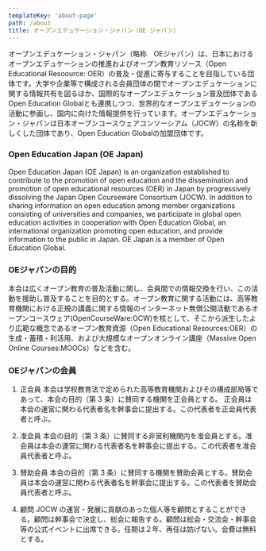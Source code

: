 ```yaml
---
templateKey: 'about-page'
path: /about
title: オープンエデュケーション・ジャパン（OE ジャパン）
---
```


オープンエデュケーション・ジャパン（略称　OEジャパン）は、日本におけるオープンエデュケーションの推進およびオープン教育リソース（Open Educational Resoource: OER）の普及・促進に寄与することを目指している団体です。大学や企業等で構成される会員団体の間でオープンエデュケーションに関する情報共有を図るほか、国際的なオープンエデュケーション普及団体であるOpen Education Globalとも連携しつつ、世界的なオープンエデュケーションの活動に参画し、国内に向けた情報提供を行っています。オープンエデュケーション・ジャパンは日本オープンコースウェアコンソーシアム（JOCW）の名称を新しくした団体であり、Open Education Globalの加盟団体です。

### Open Education Japan (OE Japan)

  Open Education Japan (OE Japan) is an organization established to contribute to the promotion of open education and the dissemination and promotion of open educational resources (OER) in Japan by progressively dissolving the Japan Open Courseware Consortium (JOCW).  In addition to sharing information on open education among member organizations consisting of universities and companies, we participate in global open education activities in cooperation with Open Education Global, an international organization promoting open education, and provide information to the public in Japan.  OE Japan is a member of Open Education Global.

### OEジャパンの目的

本会は広くオープン教育の普及活動に関し、会員間での情報交換を行い、この活動を援助し普及することを目的とする。オープン教育に関する活動には、高等教育機関における正規の講義に関する情報のインターネット無償公開活動であるオープンコースウェア(OpenCourseWare:OCW)を核として、そこから派生したより広範な概念であるオープン教育資源（Open Educational Resources:OER）の生成・蓄積・利活用、および大規模なオープンオンライン講座（Massive Open Online Courses:MOOCs）などを含む。

### OEジャパンの会員

1. 正会員
本会は学校教育法で定められた高等教育機関およびその構成部局等であって、本会の目的（第 3 条）に賛同する機関を正会員とする。
正会員は本会の運営に関わる代表者名を幹事会に提出する。この代表者を正会員代表者と呼ぶ。 

1. 准会員
本会の目的（第 3 条）に賛同する非営利機関内を准会員とする。准会員は本会の運営に関わる代表者名を幹事会に提出する。この代表者を准会員代表者と呼ぶ。 

1. 賛助会員
本会の目的（第 3 条）に賛同する機関を賛助会員とする。賛助会員は本会の運営に関わる代表者名を幹事会に提出する。この代表者を賛助会員代表者と呼ぶ。 

1. 顧問
JOCW の運営・発展に貢献のあった個人等を顧問とすることができる。顧問は幹事会で決定し、総会に報告する。顧問は総会・交流会・幹事会等の公式イベントに出席できる。任期は２年、再任は妨げない。会費は無料とする。